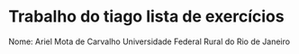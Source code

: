 # Trabalho do tiago lista de exercícios
Nome: Ariel Mota de Carvalho
Universidade Federal Rural do Rio de Janeiro